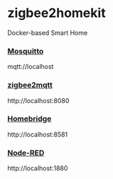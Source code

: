 # zigbee2homekit
Docker-based Smart Home

### [Mosquitto](https://mosquitto.org/)

mqtt://localhost

### [zigbee2mqtt](https://www.zigbee2mqtt.io/)

http://localhost:8080

### [Homebridge](https://homebridge.io/)

http://localhost:8581

### [Node-RED](https://nodered.org/)

http://localhost:1880

